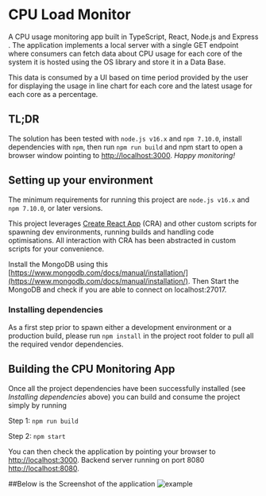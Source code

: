 # CPU Load Monitor


A CPU usage monitoring app built in TypeScript, React, Node.js and Express . 
The application implements a local server with a single GET endpoint where consumers can fetch data about CPU usage for each core of the system it is hosted using the OS library and store it in a Data Base.

This data is consumed by a UI based on time period provided by the user for displaying the usage in line chart for each core and the latest usage for each core as a percentage.

## TL;DR
The solution has been tested with `node.js v16.x` and `npm 7.10.0`, install dependencies with `npm`, then run `npm run build` and npm start to open a browser window pointing to [http://localhost:3000](http://localhost:3000). *Happy monitoring!*

## Setting up your environment
The minimum requirements for running this project are `node.js v16.x` and `npm 7.10.0`, or later versions.

This project leverages [Create React App](https://github.com/facebook/create-react-app) (CRA) and other custom scripts for spawning dev environments, running builds and handling code optimisations. All interaction with CRA has been abstracted in custom scripts for your convenience.

Install the MongoDB using this [https://www.mongodb.com/docs/manual/installation/](https://www.mongodb.com/docs/manual/installation/).
Then Start the MongoDB and check if you are able to connect on localhost:27017.

### Installing dependencies 
As a first step prior to spawn either a development environment or a production build, please run `npm install` in the project root folder to pull all the required vendor dependencies.

## Building the CPU Monitoring App
Once all the project dependencies have been successfully installed (see _Installing dependencies_ above) you can build and consume the project simply by running

Step 1: `npm run build`

Step 2: `npm start`

You can then check the application by pointing your browser to [http://localhost:3000](http://localhost:3000).
Backend server running on port 8080  [http://localhost:8080](http://localhost:8080).

##Below is the Screenshot of the application
![example](https://user-images.githubusercontent.com/39994414/231419713-3e8a2985-b262-4f9a-8606-e1d0142fdf72.PNG)
